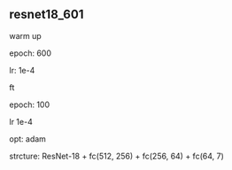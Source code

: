 ## resnet18_601

warm up 

epoch: 600

lr: 1e-4

ft

epoch: 100

lr 1e-4

opt: adam

strcture: ResNet-18 + fc(512, 256) + fc(256, 64) + fc(64, 7)

